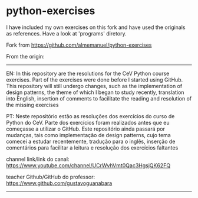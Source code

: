 # python-exercises

I have included my own exercises on this fork and have used the originals as references. Have a look at 'programs' diretory.

Fork from https://github.com/almemanuel/python-exercises

From the origin:
***
 EN: In this repository are the resolutions for the CeV Python course exercises. Part of the exercises were done before I started using GitHub. This repository will still undergo changes, such as the implementation of design patterns, the theme of which I began to study recently, translation into English, insertion of comments to facilitate the reading and resolution of the missing exercises 

 PT: Neste repositório estão as resoluções dos exercícios do curso de Python do CeV. Parte dos exercícios foram realizados antes que eu começasse a utilizar o GitHub. Este repositório ainda passará por mudanças, tais como implementação de design patterns, cujo tema comecei a estudar recentemente, tradução para o inglês, inserção de comentários para facilitar a leitura e resolução dos exercícios faltantes

 channel link/link do canal: https://www.youtube.com/channel/UCrWvhVmt0Qac3HgsjQK62FQ

 teacher Github/GitHub do professor: https://www.github.com/gustavoguanabara
 ***
